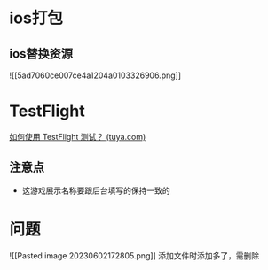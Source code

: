 
# ios打包
## ios替换资源

![[5ad7060ce007ce4a1204a0103326906.png]]
# TestFlight
[如何使用 TestFlight 测试？ (tuya.com)](https://support.tuya.com/zh/help/_detail/Kaozw12i09yrp)
## 注意点
- 这游戏展示名称要跟后台填写的保持一致的
# 问题
![[Pasted image 20230602172805.png]]
添加文件时添加多了，需删除
